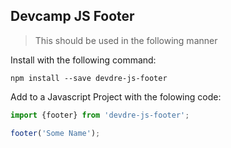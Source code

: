 ## Devcamp JS Footer

>This should be used in the following manner

Install with the following command:

```
npm install --save devdre-js-footer
```

Add to a Javascript Project with the folowing code:

```javascript
import {footer} from 'devdre-js-footer';

footer('Some Name');
```